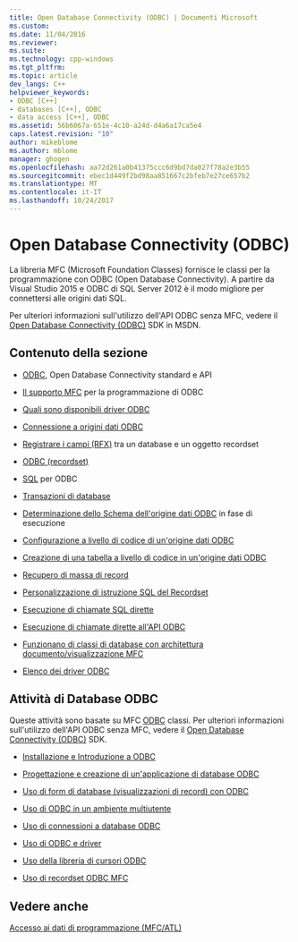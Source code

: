 ```yaml
---
title: Open Database Connectivity (ODBC) | Documenti Microsoft
ms.custom: 
ms.date: 11/04/2016
ms.reviewer: 
ms.suite: 
ms.technology: cpp-windows
ms.tgt_pltfrm: 
ms.topic: article
dev_langs: C++
helpviewer_keywords:
- ODBC [C++]
- databases [C++], ODBC
- data access [C++], ODBC
ms.assetid: 56b6067a-651e-4c10-a24d-d4a6a17ca5e4
caps.latest.revision: "10"
author: mikeblome
ms.author: mblome
manager: ghogen
ms.openlocfilehash: aa72d261a0b41375ccc6d9bd7da027f78a2e3b55
ms.sourcegitcommit: ebec1d449f2bd98aa851667c2bfeb7e27ce657b2
ms.translationtype: MT
ms.contentlocale: it-IT
ms.lasthandoff: 10/24/2017
---
```

# <a name="open-database-connectivity-odbc"></a>Open Database Connectivity (ODBC)
La libreria MFC (Microsoft Foundation Classes) fornisce le classi per la programmazione con ODBC (Open Database Connectivity). A partire da Visual Studio 2015 e ODBC di SQL Server 2012 è il modo migliore per connettersi alle origini dati SQL.
  
 Per ulteriori informazioni sull'utilizzo dell'API ODBC senza MFC, vedere il [Open Database Connectivity (ODBC)](https://msdn.microsoft.com/en-us/library/ms710252.aspx) SDK in MSDN.  
  
  
## <a name="in-this-section"></a>Contenuto della sezione  
  
-   [ODBC](odbc-basics.md), Open Database Connectivity standard e API  
  
-   [Il supporto MFC](odbc-and-mfc.md) per la programmazione di ODBC  
  
-   [Quali sono disponibili driver ODBC](odbc-driver-list.md)  
  
-   [Connessione a origini dati ODBC](data-source-managing-connections-odbc.md)  
  
-   [Registrare i campi (RFX)](record-field-exchange-rfx.md) tra un database e un oggetto recordset  
  
-   [ODBC (recordset)](recordset-odbc.md)  
  
-   [SQL](sql.md) per ODBC  
  
-   [Transazioni di database](transaction-odbc.md)  
  
-   [Determinazione dello Schema dell'origine dati ODBC](data-source-determining-the-schema-of-the-data-source-odbc.md) in fase di esecuzione  
  
-   [Configurazione a livello di codice di un'origine dati ODBC](data-source-programmatically-configuring-an-odbc-data-source.md)  
  
-   [Creazione di una tabella a livello di codice in un'origine dati ODBC](data-source-programmatically-creating-a-table-in-an-odbc-data-source.md)  
  
-   [Recupero di massa di record](recordset-fetching-records-in-bulk-odbc.md)  
  
-   [Personalizzazione di istruzione SQL del Recordset](sql-customizing-your-recordsets-sql-statement-odbc.md)  
  
-   [Esecuzione di chiamate SQL dirette](sql-making-direct-sql-calls-odbc.md)  
  
-   [Esecuzione di chiamate dirette all'API ODBC](odbc-calling-odbc-api-functions-directly.md)  
  
-   [Funzionano di classi di database con architettura documento/visualizzazione MFC](working-with-documents-and-views.md)  
  
-   [Elenco dei driver ODBC](odbc-driver-list.md)  
  
## <a name="odbc-database-tasks"></a>Attività di Database ODBC  
 Queste attività sono basate su MFC [ODBC](odbc-basics.md) classi. Per ulteriori informazioni sull'utilizzo dell'API ODBC senza MFC, vedere il [Open Database Connectivity (ODBC)](https://msdn.microsoft.com/en-us/library/ms710252.aspx) SDK.  
  
-   [Installazione e Introduzione a ODBC](installing-and-getting-started-with-odbc.md)  
  
-   [Progettazione e creazione di un'applicazione di database ODBC](design-and-create-an-odbc-database-application.md)  
  
-   [Uso di form di database (visualizzazioni di record) con ODBC](use-database-forms-record-views-with-odbc.md)  
  
-   [Uso di ODBC in un ambiente multiutente](use-odbc-to-work-with-other-users.md)  
  
-   [Uso di connessioni a database ODBC](work-with-odbc-database-connections.md)  
  
-   [Uso di ODBC e driver](work-with-odbc-and-drivers.md)  
  
-   [Uso della libreria di cursori ODBC](use-the-odbc-cursor-library.md)  
  
-   [Uso di recordset ODBC MFC](use-mfc-odbc-recordsets.md)  
  
## <a name="see-also"></a>Vedere anche  
 [Accesso ai dati di programmazione (MFC/ATL)](../../data/data-access-programming-mfc-atl.md)